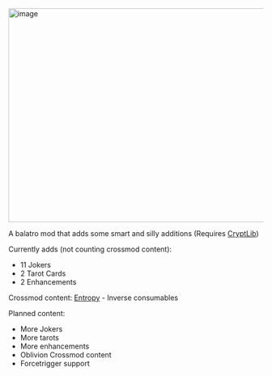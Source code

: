 <img width="807" height="423" alt="image" src="https://github.com/user-attachments/assets/3d813e7c-910d-4011-9c12-5e6122415363" />

A balatro mod that adds some smart and silly additions
(Requires [CryptLib](https://github.com/SpectralPack/Cryptlib))

Currently adds (not counting crossmod content):
- 11 Jokers
- 2 Tarot Cards
- 2 Enhancements

Crossmod content:
[Entropy](https://github.com/lord-ruby/Entropy) - Inverse consumables

Planned content:
- More Jokers
- More tarots
- More enhancements
- Oblivion Crossmod content
- Forcetrigger support
